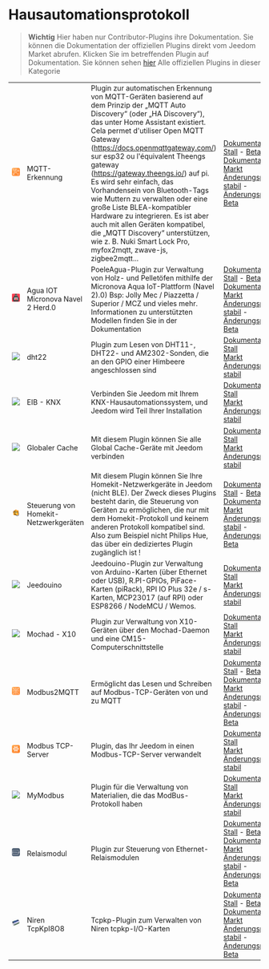 
# Hausautomationsprotokoll


>**Wichtig**
>Hier haben nur Contributor-Plugins ihre Dokumentation. Sie können die Dokumentation der offiziellen Plugins direkt vom Jeedom Market abrufen. Klicken Sie im betreffenden Plugin auf Dokumentation.
>Sie können sehen [hier](https://market.jeedom.com/index.php?v=d&p=market&type=plugin&categorie=automation+protocol) Alle offiziellen Plugins in dieser Kategorie


| | | | |
|--- | --- | --- | ---|
|<img src="MQTTDiscovery/MQTTDiscovery_icon.png" class="pluginLogo" width="100" />|MQTT-Erkennung|Plugin zur automatischen Erkennung von MQTT-Geräten basierend auf dem Prinzip der „MQTT Auto Discovery“ (oder „HA Discovery“), das unter Home Assistant existiert. Cela permet d'utiliser Open MQTT Gateway (https://docs.openmqttgateway.com/) sur esp32 ou l'équivalent Theengs gateway (https://gateway.theengs.io/) auf pi. Es wird sehr einfach, das Vorhandensein von Bluetooth-Tags wie Muttern zu verwalten oder eine große Liste BLEA-kompatibler Hardware zu integrieren. Es ist aber auch mit allen Geräten kompatibel, die „MQTT Discovery“ unterstützen, wie z. B. Nuki Smart Lock Pro, myfox2mqtt, zwave-js, zigbee2mqtt...|[Dokumentation Stall](https://mips2648.github.io/jeedom-plugins-docs/MQTTDiscovery/de_DE/) - [Beta-Dokumentation](https://mips2648.github.io/jeedom-plugins-docs/MQTTDiscovery/de_DE/)<br/>[Markt](https://market.jeedom.com/index.php?v=d&p=market_display&id=4429)<br/>[Änderungsprotokoll stabil](https://mips2648.github.io/jeedom-plugins-docs/MQTTDiscovery/de_DE/changelog) - [Änderungsprotokoll Beta](https://mips2648.github.io/jeedom-plugins-docs/MQTTDiscovery/de_DE/changelog)|
|<img src="PoeleAgua/PoeleAgua_icon.png" class="pluginLogo" width="100" />|Agua IOT Micronova Navel 2 Herd.0|PoeleAgua-Plugin zur Verwaltung von Holz- und Pelletöfen mithilfe der Micronova Aqua IoT-Plattform (Navel 2).0) Bsp: Jolly Mec / Piazzetta / Superior / MCZ und vieles mehr. Informationen zu unterstützten Modellen finden Sie in der Dokumentation|[Dokumentation Stall](https://lefilliatre.github.io/lefilliatre-documentation/PoeleAgua/de_DE/) - [Beta-Dokumentation](https://lefilliatre.github.io/lefilliatre-documentation/PoeleAgua/de_DE/)<br/>[Markt](https://market.jeedom.com/index.php?v=d&p=market_display&id=4251)<br/>[Änderungsprotokoll stabil](https://lefilliatre.github.io/lefilliatre-documentation/PoeleAgua/de_DE/changelog) - [Änderungsprotokoll Beta](https://lefilliatre.github.io/lefilliatre-documentation/PoeleAgua/de_DE/changelog)|
|<img src="dht22/dht22_icon.png" class="pluginLogo" width="100" />|dht22|Plugin zum Lesen von DHT11-, DHT22- und AM2302-Sonden, die an den GPIO einer Himbeere angeschlossen sind|[Dokumentation Stall](https://linura.github.io/dht22/de_DE/)<br/>[Markt](https://market.jeedom.com/index.php?v=d&p=market_display&id=4010)<br/>[Änderungsprotokoll stabil](https://linura.github.io/dht22/de_DE/changelog)|
|<img src="eibd/eibd_icon.png" class="pluginLogo" width="100" />|EIB - KNX|Verbinden Sie Jeedom mit Ihrem KNX-Hausautomationssystem, und Jeedom wird Teil Ihrer Installation|[Dokumentation Stall](http://mika-nt28.github.io/Documentations/eibd/de_DE/)<br/>[Markt](https://market.jeedom.com/index.php?v=d&p=market_display&id=203)<br/>[Änderungsprotokoll stabil](https://mika-nt28.github.io/Documentations/eibd/de_DE/changelog)|
|<img src="globalcache/globalcache_icon.png" class="pluginLogo" width="100" />|Globaler Cache|Mit diesem Plugin können Sie alle Global Cache-Geräte mit Jeedom verbinden|[Dokumentation Stall](https://mika-nt28.github.io/Documentations/globalcache/de_DE/)<br/>[Markt](https://market.jeedom.com/index.php?v=d&p=market_display&id=2932)<br/>[Änderungsprotokoll stabil](https://mika-nt28.github.io/Documentations/globalcache/de_DE/changelog)|
|<img src="hkControl/hkControl_icon.png" class="pluginLogo" width="100" />|Steuerung von Homekit-Netzwerkgeräten|Mit diesem Plugin können Sie Ihre Homekit-Netzwerkgeräte in Jeedom (nicht BLE). Der Zweck dieses Plugins besteht darin, die Steuerung von Geräten zu ermöglichen, die nur mit dem Homekit-Protokoll und keinem anderen Protokoll kompatibel sind. Also zum Beispiel nicht Philips Hue, das über ein dediziertes Plugin zugänglich ist !|[Dokumentation Stall](https://nebzhb.github.io/jeedom_docs/plugins/hkControl/de_DE/) - [Beta-Dokumentation](https://nebzhb.github.io/jeedom_docs/plugins/hkControl/de_DE/)<br/>[Markt](https://market.jeedom.com/index.php?v=d&p=market_display&id=3919)<br/>[Änderungsprotokoll stabil](https://nebzhb.github.io/jeedom_docs/plugins/hkControl/de_DE/changelog) - [Änderungsprotokoll Beta](https://nebzhb.github.io/jeedom_docs/plugins/hkControl/de_DE/changelog)|
|<img src="jeedouino/jeedouino_icon.png" class="pluginLogo" width="100" />|Jeedouino|Jeedouino-Plugin zur Verwaltung von Arduino-Karten (über Ethernet oder USB), R.PI-GPIOs, PiFace-Karten (piRack), RPI IO Plus 32e / s-Karten, MCP23017 (auf RPI) oder ESP8266 / NodeMCU / Wemos.|[Dokumentation Stall](https://revlysj.github.io/jeedouino/de_DE/index)<br/>[Markt](https://market.jeedom.com/index.php?v=d&p=market_display&id=2064)<br/>[Änderungsprotokoll stabil](https://revlysj.github.io/jeedouino/de_DE/changelog)|
|<img src="mochad/mochad_icon.png" class="pluginLogo" width="100" />|Mochad - X10|Plugin zur Verwaltung von X10-Geräten über den Mochad-Daemon und eine CM15-Computerschnittstelle|[Dokumentation Stall](https://mika-nt28.github.io/Documentations/mochad/de_DE/)<br/>[Markt](https://market.jeedom.com/index.php?v=d&p=market_display&id=359)<br/>[Änderungsprotokoll stabil](https://mika-nt28.github.io/Documentations/mochad/de_DE/changelog)|
|<img src="modbus2mqtt/modbus2mqtt_icon.png" class="pluginLogo" width="100" />|Modbus2MQTT|Ermöglicht das Lesen und Schreiben auf Modbus-TCP-Geräten von und zu MQTT|[Dokumentation Stall](https://mips2648.github.io/jeedom-plugins-docs/modbus2mqtt/de_DE/) - [Beta-Dokumentation](https://mips2648.github.io/jeedom-plugins-docs/modbus2mqtt/de_DE/)<br/>[Markt](https://market.jeedom.com/index.php?v=d&p=market_display&id=4309)<br/>[Änderungsprotokoll stabil](https://mips2648.github.io/jeedom-plugins-docs/modbus2mqtt/de_DE/changelog) - [Änderungsprotokoll Beta](https://mips2648.github.io/jeedom-plugins-docs/modbus2mqtt/de_DE/changelog)|
|<img src="modbustcp/modbustcp_icon.png" class="pluginLogo" width="100" />|Modbus TCP-Server|Plugin, das Ihr Jeedom in einen Modbus-TCP-Server verwandelt|[Dokumentation Stall](https://mips2648.github.io/jeedom-plugins-docs/modbustcp/de_DE/)<br/>[Markt](https://market.jeedom.com/index.php?v=d&p=market_display&id=4320)<br/>[Änderungsprotokoll stabil](https://mips2648.github.io/jeedom-plugins-docs/modbustcp/de_DE/changelog)|
|<img src="mymodbus/mymodbus_icon.png" class="pluginLogo" width="100" />|MyModbus|Plugin für die Verwaltung von Materialien, die das ModBus-Protokoll haben|[Dokumentation Stall](https://bebel27a.github.io/jeedom-mymobdus.github.io/de_DE/)<br/>[Markt](https://market.jeedom.com/index.php?v=d&p=market_display&id=3858)<br/>[Änderungsprotokoll stabil](https://bebel27a.github.io/jeedom-mymobdus.github.io/de_DE/changelog)|
|<img src="relayModule/relayModule_icon.png" class="pluginLogo" width="100" />|Relaismodul|Plugin zur Steuerung von Ethernet-Relaismodulen|[Dokumentation Stall](http://fobsoft.github.io/jeedom-plugins-documentation/relayModule/fr_FR) - [Beta-Dokumentation](http://fobsoft.github.io/jeedom-plugins-documentation/relayModule/fr_FR)<br/>[Markt](https://market.jeedom.com/index.php?v=d&p=market_display&id=4382)<br/>[Änderungsprotokoll stabil](http://fobsoft.github.io/jeedom-plugins-documentation/relayModule/de_DE/changelog) - [Änderungsprotokoll Beta](http://fobsoft.github.io/jeedom-plugins-documentation/relayModule/de_DE/changelog)|
|<img src="tcpkp/tcpkp_icon.png" class="pluginLogo" width="100" />|Niren TcpKpI8O8|Tcpkp-Plugin zum Verwalten von Niren tcpkp-I/O-Karten|[Dokumentation Stall](https://lefilliatre.github.io/tcpkp/de_DE/) - [Beta-Dokumentation](https://lefilliatre.github.io/tcpkp/de_DE/)<br/>[Markt](https://market.jeedom.com/index.php?v=d&p=market_display&id=4256)<br/>[Änderungsprotokoll stabil](https://lefilliatre.github.io/tcpkp/de_DE/changelog) - [Änderungsprotokoll Beta](https://lefilliatre.github.io/tcpkp/de_DE/changelog)|
